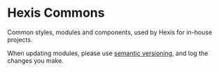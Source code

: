 # Hexis Commons

Common styles, modules and components, used by Hexis for in-house projects.

When updating modules, please use [semantic versioning](http://semver.org/), and log the changes you make.
